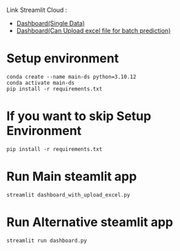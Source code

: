 Link Streamlit Cloud : 
- [Dashboard(Single Data)](https://datasayens-dsw2023.streamlit.app)
- [Dashboard(Can Upload excel file for batch prediction)](https://datasayen-dsw2023s-batch-upload.streamlit.app)

# Setup environment

```
conda create --name main-ds python=3.10.12
conda activate main-ds
pip install -r requirements.txt
```

# If you want to skip Setup Environment
```
pip install -r requirements.txt
```

# Run Main steamlit app

```
streamlit dashboard_with_upload_excel.py
```

# Run Alternative steamlit app

```
streamlit run dashboard.py
```